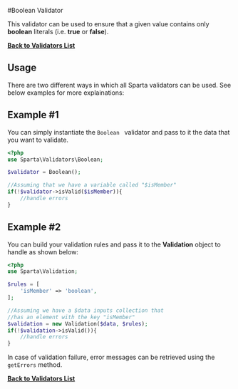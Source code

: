 #Boolean Validator

This validator can be used to ensure that a given value contains only __boolean__ literals (i.e. __true__ or __false__).

[**Back to Validators List**](./reference.md#validators-list)

## Usage
There are two different ways in which all Sparta validators can be used. See below examples for more explainations:

## Example #1
You can simply instantiate the `Boolean ` validator and pass to it the data that you want to validate. 

```php
<?php
use Sparta\Validators\Boolean;

$validator = Boolean();

//Assuming that we have a variable called "$isMember"
if(!$validator->isValid($isMember)){ 
	//handle errors
}
```

## Example #2
You can build your validation rules and pass it to the __Validation__ object to handle as shown below:

```php
<?php
use Sparta\Validation;

$rules = [
	'isMember' => 'boolean',
];

//Assuming we have a $data inputs collection that  
//has an element with the key "isMember"
$validation = new Validation($data, $rules);
if(!$validation->isValid()){
	//handle errors
}

```

In case of validation failure, error messages can be retrieved using the `getErrors` method.

[**Back to Validators List**](./reference.md#validators-list)
